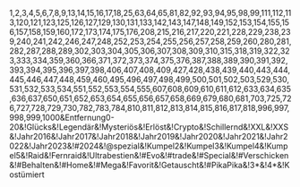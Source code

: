 1,2,3,4,5,6,7,8,9,13,14,15,16,17,18,25,63,64,65,81,82,92,93,94,95,98,99,111,112,113,120,121,123,125,126,127,129,130,131,133,142,143,147,148,149,152,153,154,155,156,157,158,159,160,172,173,174,175,176,208,215,216,217,220,221,228,229,238,239,240,241,242,246,247,248,252,253,254,255,256,257,258,259,260,280,281,282,287,288,289,302,303,304,305,306,307,308,309,310,315,318,319,322,323,333,334,359,360,366,371,372,373,374,375,376,387,388,389,390,391,392,393,394,395,396,397,398,406,407,408,409,427,428,438,439,440,443,444,445,446,447,448,459,460,495,496,497,498,499,500,501,502,503,529,530,531,532,533,534,551,552,553,554,555,607,608,609,610,611,612,633,634,635,636,637,650,651,652,653,654,655,656,657,658,669,679,680,681,703,725,726,727,728,729,730,782,783,784,810,811,812,813,814,815,816,817,818,996,997,998,999,1000&Entfernung0-20&!Glücks&!Legendär&!Mysteriös&!Erlöst&!Crypto&!Schillernd&!XXL&!XXS&!Jahr2016&!Jahr2017&!Jahr2018&!Jahr2019&!Jahr2020&!Jahr2021&!Jahr2022&!Jahr2023&!#2024&!@spezial&!Kumpel2&!Kumpel3&!Kumpel4&!Kumpel5&!Raid&!Fernraid&!Ultrabestien&!#Evo&!#trade&!#Special&!#Verschicken&!#Behalten&!#Home&!#Mega&!Favorit&!Getauscht&!#PikaPika&!3*&!4*&!Kostümiert
